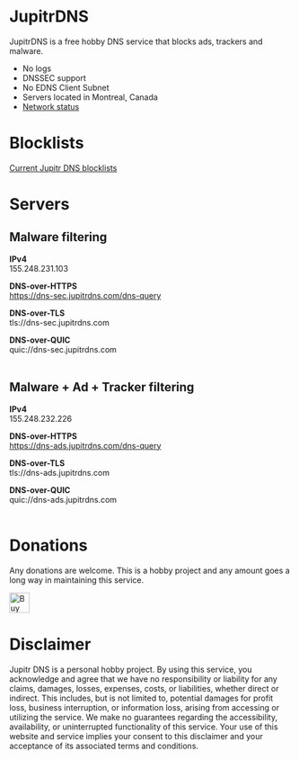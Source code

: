 
# JupitrDNS

JupitrDNS is a free hobby DNS service that blocks ads, trackers and malware.

- No logs
- DNSSEC support
- No EDNS Client Subnet
- Servers located in Montreal, Canada
- [Network status](https://status.jupitrdns.com)

# Blocklists

[Current Jupitr DNS blocklists](https://raw.githubusercontent.com/BastCo/JupitrDNS/main/blocklists.txt)

# Servers

## Malware filtering

**IPv4**
<br />155.248.231.103

**DNS-over-HTTPS**
<br />https://dns-sec.jupitrdns.com/dns-query

**DNS-over-TLS**
<br />tls://dns-sec.jupitrdns.com

**DNS-over-QUIC**
<br />quic://dns-sec.jupitrdns.com
<br />
<br />

## Malware + Ad + Tracker filtering

**IPv4**
<br />155.248.232.226

**DNS-over-HTTPS**
<br />https://dns-ads.jupitrdns.com/dns-query

**DNS-over-TLS**
<br />tls://dns-ads.jupitrdns.com

**DNS-over-QUIC**
<br />quic://dns-ads.jupitrdns.com
<br />
<br />

# Donations

Any donations are welcome.  This is a hobby project and any amount goes a long way in maintaining this service.

<a href='https://ko-fi.com/Y8Y6NRJF4' target='_blank'><img height='36' style='border:0px;height:36px;' src='https://storage.ko-fi.com/cdn/kofi2.png?v=3' border='0' alt='Buy Me a Coffee at ko-fi.com' /></a>

# Disclaimer

Jupitr DNS is a personal hobby project. By using this service, you acknowledge and agree that we have no responsibility or liability for any claims, damages, losses, expenses, costs, or liabilities, whether direct or indirect. This includes, but is not limited to, potential damages for profit loss, business interruption, or information loss, arising from accessing or utilizing the service. We make no guarantees regarding the accessibility, availability, or uninterrupted functionality of this service. Your use of this website and service implies your consent to this disclaimer and your acceptance of its associated terms and conditions.
